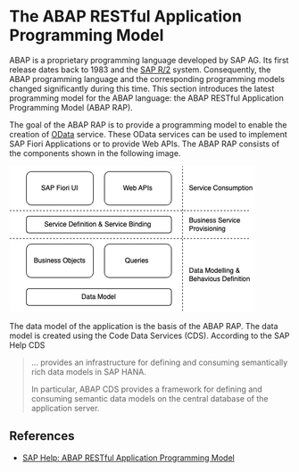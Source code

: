 # The ABAP RESTful Application Programming Model

ABAP is a proprietary programming language developed by SAP AG. Its first release dates back to 1983 and the
[SAP R/2](https://en.wikipedia.org/wiki/SAP_R/2) system. Consequently, the ABAP programming language and
the corresponding programming models changed significantly during this time. This section introduces
the latest programming model for the ABAP language: the ABAP RESTful Application Programming Model (ABAP RAP).

The goal of the ABAP RAP is to provide a programming model to enable the creation of [OData](https://www.odata.org/) service.
These OData services can be used to implement SAP Fiori Applications or to provide Web APIs. The ABAP RAP consists of the
components shown in the following image.

![ABAP RAP Components](imgs/abap_rap/rap_components.drawio.png)

The data model of the application is the basis of the ABAP RAP. The data model is created using the Code Data Services (CDS).
According to the SAP Help CDS

> ... provides an infrastructure for defining and consuming semantically rich data models in SAP HANA.
>
> In particular, ABAP CDS provides a framework for defining and consuming semantic data models on the central database of the application server.

## References

- [SAP Help: ABAP RESTful Application Programming Model](https://help.sap.com/docs/ABAP_PLATFORM_NEW/fc4c71aa50014fd1b43721701471913d/289477a81eec4d4e84c0302fb6835035.html?locale=en-US)
